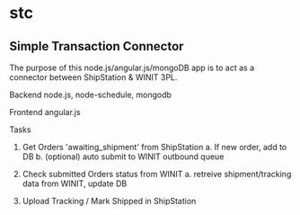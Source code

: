 # stc
Simple Transaction Connector
-----
The purpose of this node.js/angular.js/mongoDB app is to act as a connector between ShipStation & WINIT 3PL. 

Backend
node.js, node-schedule, mongodb

Frontend
angular.js

Tasks
1. Get Orders 'awaiting_shipment' from ShipStation
	a. If new order, add to DB
	b. (optional) auto submit to WINIT outbound queue

2. Check submitted Orders status from WINIT
	a. retreive shipment/tracking data from WINIT, update DB

3. Upload Tracking / Mark Shipped in ShipStation 


